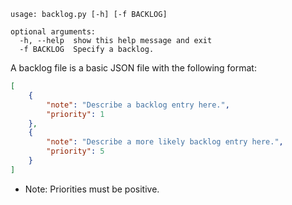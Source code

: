 ```
usage: backlog.py [-h] [-f BACKLOG]

optional arguments:
  -h, --help  show this help message and exit
  -f BACKLOG  Specify a backlog.
```

A backlog file is a basic JSON file with the following format:
``` json
[
    {
        "note": "Describe a backlog entry here.",
        "priority": 1
    },
    {
        "note": "Describe a more likely backlog entry here.",
        "priority": 5
    }
]
```
* Note: Priorities must be positive.
